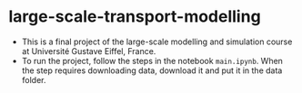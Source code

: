 # large-scale-transport-modelling

- This is a final project of the large-scale modelling and simulation course at Université Gustave Eiffel, France.
- To run the project, follow the steps in the notebook `main.ipynb`. When the step requires downloading data, download it and put it in the data folder.

